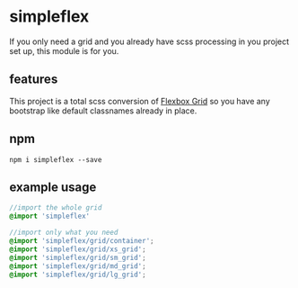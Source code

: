 # simpleflex

If you only need a grid and you already have scss processing in you project set up, this module is for you.

## features

This project is a total scss conversion of [Flexbox Grid](http://flexboxgrid.com) so you have any bootstrap like default classnames already in place.

## npm
`npm i simpleflex --save`

## example usage
```SCSS
//import the whole grid
@import 'simpleflex'
```

```SCSS
//import only what you need
@import 'simpleflex/grid/container';
@import 'simpleflex/grid/xs_grid';
@import 'simpleflex/grid/sm_grid';
@import 'simpleflex/grid/md_grid';
@import 'simpleflex/grid/lg_grid';
```